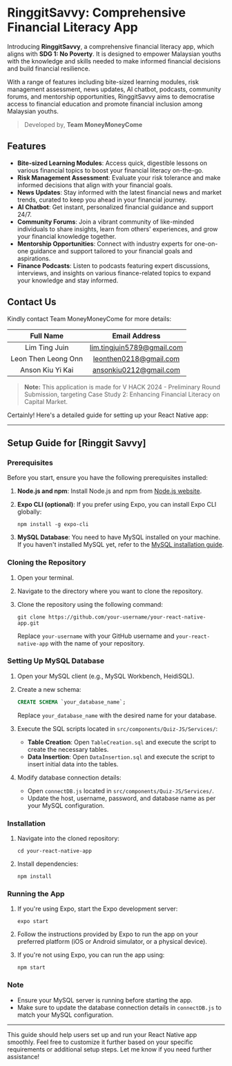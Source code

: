 # **RinggitSavvy:  Comprehensive Financial Literacy App**

Introducing **RinggitSavvy**, a comprehensive financial literacy app, which aligns with **SDG 1: No Poverty**. It is designed to empower Malaysian youths with the knowledge and skills needed to make informed financial decisions and build financial resilience. 

With a range of features including bite-sized learning modules, risk management assessment, news updates, AI chatbot, podcasts, community forums, and mentorship opportunities, RinggitSavvy aims to democratise access to financial education and promote financial inclusion among Malaysian youths.

>Developed by, **Team MoneyMoneyCome**



## Features
- **Bite-sized Learning Modules**: Access quick, digestible lessons on various financial topics to boost your financial literacy on-the-go.
- **Risk Management Assessment**: Evaluate your risk tolerance and make informed decisions that align with your financial goals.
- **News Updates**: Stay informed with the latest financial news and market trends, curated to keep you ahead in your financial journey.
- **AI Chatbot**: Get instant, personalized financial guidance and support 24/7.
- **Community Forums**: Join a vibrant community of like-minded individuals to share insights, learn from others' experiences, and grow your financial knowledge together.
- **Mentorship Opportunities**: Connect with industry experts for one-on-one guidance and support tailored to your financial goals and aspirations.
-  **Finance Podcasts**: Listen to podcasts featuring expert discussions, interviews, and insights on various finance-related topics to expand your knowledge and stay informed.

## Contact Us
Kindly contact Team MoneyMoneyCome for more details:

| Full Name | Email Address  |
|:-:|:-:|
| Lim Ting Juin | lim.tingjuin5789@gmail.com|
| Leon Then Leong Onn | leonthen0218@gmail.com |
| Anson Kiu Yi Kai | ansonkiu0212@gmail.com|


> **Note:** This application is made for V HACK 2024 - Preliminary Round Submission, targeting Case Study 2: Enhancing Financial Literacy on Capital Market.

Certainly! Here's a detailed guide for setting up your React Native app:

---

## Setup Guide for [Ringgit Savvy]

### Prerequisites
Before you start, ensure you have the following prerequisites installed:

1. **Node.js and npm**: Install Node.js and npm from [Node.js website](https://nodejs.org/).

2. **Expo CLI (optional)**: If you prefer using Expo, you can install Expo CLI globally:
   ```
   npm install -g expo-cli
   ```


3. **MySQL Database**: You need to have MySQL installed on your machine. If you haven't installed MySQL yet, refer to the [MySQL installation guide](https://dev.mysql.com/doc/mysql-installation-excerpt/8.0/en/).

### Cloning the Repository
1. Open your terminal.

2. Navigate to the directory where you want to clone the repository.

3. Clone the repository using the following command:
   ```
   git clone https://github.com/your-username/your-react-native-app.git
   ```
   Replace `your-username` with your GitHub username and `your-react-native-app` with the name of your repository.

### Setting Up MySQL Database
1. Open your MySQL client (e.g., MySQL Workbench, HeidiSQL).

2. Create a new schema:
   ```sql
   CREATE SCHEMA `your_database_name`;
   ```
   Replace `your_database_name` with the desired name for your database.

3. Execute the SQL scripts located in `src/components/Quiz-JS/Services/`:
   - **Table Creation**: Open `TableCreation.sql` and execute the script to create the necessary tables.
   - **Data Insertion**: Open `DataInsertion.sql` and execute the script to insert initial data into the tables.

4. Modify database connection details:
   - Open `connectDB.js` located in `src/components/Quiz-JS/Services/`.
   - Update the host, username, password, and database name as per your MySQL configuration.

### Installation
1. Navigate into the cloned repository:
   ```
   cd your-react-native-app
   ```

2. Install dependencies:
   ```
   npm install
   ```

### Running the App
1. If you're using Expo, start the Expo development server:
   ```
   expo start
   ```

2. Follow the instructions provided by Expo to run the app on your preferred platform (iOS or Android simulator, or a physical device).

3. If you're not using Expo, you can run the app using:
   ```
   npm start
   ```

### Note
- Ensure your MySQL server is running before starting the app.
- Make sure to update the database connection details in `connectDB.js` to match your MySQL configuration.

---

This guide should help users set up and run your React Native app smoothly. Feel free to customize it further based on your specific requirements or additional setup steps. Let me know if you need further assistance!
